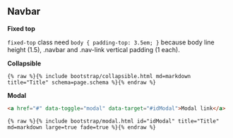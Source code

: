 ---
---
## Navbar

**Fixed top**

`fixed-top` class need `body { padding-top: 3.5em; }` because body line height (1.5), .navbar and .nav-link vertical padding (1 each).

**Collapsible**

```liquid
{% raw %}{% include bootstrap/collapsible.html md=markdown title="Title" schema=page.schema %}{% endraw %}
```

**Modal**

```html
<a href="#" data-toggle="modal" data-target="#idModal">Modal link</a>
```

```liquid
{% raw %}{% include bootstrap/modal.html id="idModal" title="Title" md=markdown large=true fade=true %}{% endraw %}
```